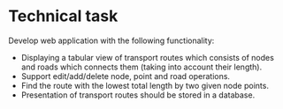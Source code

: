 # Technical task

Develop web application with the following functionality:
* Displaying a tabular view of transport routes which consists of nodes and roads which connects them (taking into account their length). 
* Support edit/add/delete node, point and road operations.
* Find the route with the lowest total length by two given node points.
* Presentation of transport routes should be stored in a database.